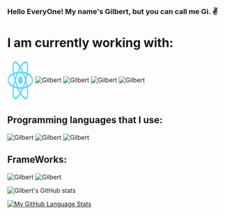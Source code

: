 ### Hello EveryOne! My name's Gilbert, but you can call me Gi. :v:

# I am currently working with: 



<img align="center" alt="Rafa-React" height="100" width="60" src="https://raw.githubusercontent.com/devicons/devicon/master/icons/react/react-original.svg" style="max-width:100%;">  <img align="center" alt="Gilbert" height="60" width="60" src="https://cdn.iconscout.com/icon/free/png-256/javascript-2752148-2284965.png" style="max-width:100%;">  <img align="center" alt="Gilbert" height="60" width="60" src="https://brandslogos.com/wp-content/uploads/images/large/bootstrap-logo.png" style="max-width:100%;">  <img align="center" alt="Gilbert" height="60" width="60" src="https://cdn.worldvectorlogo.com/logos/material-ui-1.svg" style="max-width:100%;">
<img align="center" alt="Gilbert" height="60" width="60" src="https://upload.wikimedia.org/wikipedia/commons/thumb/c/c3/Python-logo-notext.svg/768px-Python-logo-notext.svg.png" style="max-width:100%;">

<h2>Programming languages ​​that I use:</h2>

<img align="center" alt="Gilbert" height="40" width="40" src="https://cdn.iconscout.com/icon/free/png-256/javascript-2752148-2284965.png" style="max-width:100%;"> <img align="center" alt="Gilbert" height="40" width="40" src="https://upload.wikimedia.org/wikipedia/commons/thumb/c/c3/Python-logo-notext.svg/768px-Python-logo-notext.svg.png" style="max-width:100%;">  <img align="center" alt="Gilbert" height="40" width="55" src="https://upload.wikimedia.org/wikipedia/commons/thumb/2/27/PHP-logo.svg/2560px-PHP-logo.svg.png" style="max-width:100%;">

<h2>FrameWorks:</h2>

<img align="center" alt="Gilbert" height="60" width="60" src="https://upload.wikimedia.org/wikipedia/commons/thumb/9/9a/Laravel.svg/1200px-Laravel.svg.png" style="max-width:100%;"> <img align="center" alt="Gilbert" height="60" width="60" src="https://upload.wikimedia.org/wikipedia/commons/thumb/e/ee/.NET_Core_Logo.svg/1200px-.NET_Core_Logo.svg.png" style="max-width:100%;"> 






![Gilbert's GitHub stats](https://github-readme-stats.vercel.app/api?username=TineoGilbert&show_icons=true&theme=tokyonight)

[![My GitHub Language Stats](https://github-readme-stats.vercel.app/api/top-langs/?username=TineoGilbert&langs_count=7&theme=tokyonight)]()








